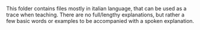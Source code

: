This folder contains files mostly in italian language, that can be used as a trace when teaching. There are no full/lengthy explanations, but rather a few basic words or examples to be accompanied with a spoken explanation.